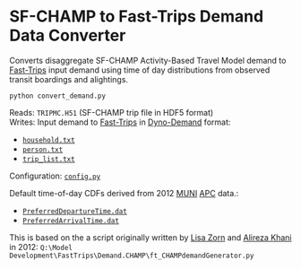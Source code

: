 # SF-CHAMP to Fast-Trips Demand Data Converter

Converts disaggregate SF-CHAMP Activity-Based Travel Model demand to [Fast-Trips](https://github.com/MetropolitanTransportationCommission/fast-trips) input demand using time of day distributions from observed transit boardings and alightings.

`python convert_demand.py`

Reads:     `TRIPMC.H51` (SF-CHAMP trip file in HDF5 format)  
Writes:    Input demand to [Fast-Trips](https://github.com/MetropolitanTransportationCommission/fast-trips) in [Dyno-Demand](https://github.com/osplanning-data-standards/dyno-demand) format:  
 - [`household.txt`](https://github.com/osplanning-data-standards/dyno-demand/blob/master/files/household.md)
 - [`person.txt`](https://github.com/osplanning-data-standards/dyno-demand/blob/master/files/person.md)
 - [`trip_list.txt`](https://github.com/osplanning-data-standards/dyno-demand/blob/master/files/trip_list.md) 

Configuration: [`config.py`](https://github.com/sfcta/fast-trips_demand_converter/blob/master/config.py)

Default time-of-day CDFs derived from 2012 [MUNI](http://www.sfmta.com) [APC](http://www.transitwiki.org/TransitWiki/index.php?title=Automated_Passenger_Counter) data.:  
 - [`PreferredDepartureTime.dat`](https://github.com/sfcta/fast-trips_demand_converter/blob/master/PreferredDepartureTime.dat)  
 - [`PreferredArrivalTime.dat`](https://github.com/sfcta/fast-trips_demand_converter/blob/master/PreferredArrivalTime.dat)

This is based on the a script originally written by [Lisa Zorn](https://github.com/lmz) and [Alireza Khani](https://github.com/akhani) in 2012:
`Q:\Model Development\FastTrips\Demand.CHAMP\ft_CHAMPdemandGenerator.py`


